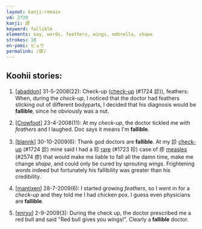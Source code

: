 ```yaml
---
layout: kanji-remain
v4: 2720
kanji: 謬
keyword: fallible
elements: say, words, feathers, wings, umbrella, shape
strokes: 18
on-yomi: ビュウ
permalink: /謬/
---
```


## Koohii stories: 

1) [<a href="http://kanji.koohii.com/profile/abaddon">abaddon</a>] 31-5-2008(22): Check-up (<a href="http://kanji.koohii.com/study/kanji/1724">check-up</a> (#1724 診)), feathers: When, during the <em>check-up</em>, I noticed that the doctor had feathers sticking out of different bodyparts, I decided that his diagnosis would be<strong> fallible</strong>, since he obviously was a nut.

2) [<a href="http://kanji.koohii.com/profile/Crowfoot">Crowfoot</a>] 23-4-2008(11): At my <em>check-up</em>, the doctor tickled me with <em>feathers</em> and I laughed. Doc says it means I&#039;m<strong> fallible</strong>.

3) [<a href="http://kanji.koohii.com/profile/blannk">blannk</a>] 30-10-2009(6): Thank god doctors are<strong> fallible</strong>. At my 診 <a href="http://kanji.koohii.com/study/kanji/1724">check-up</a> (#1724 診) mine said I had a 珍 <a href="../v4/1723.html">rare</a> (#1723 珍) case of 疹 <a href="../v4/2574.html">measles</a> (#2574 疹) that would make me liable to fall all the damn time, make me change <em>shape</em>, and could only be cured by sprouting <em>wings</em>. Frightening <em>words</em> indeed but fortunately his fallibility was greater than his credibility.

4) [<a href="http://kanji.koohii.com/profile/mantixen">mantixen</a>] 28-7-2009(6): I started growing <em>feathers</em>, so I went in for a <em>check-up</em> and they told me I had chicken pox. I guess even physicians are<strong> fallible</strong>.

5) [<a href="http://kanji.koohii.com/profile/enryu">enryu</a>] 2-9-2009(3): During the check up, the doctor prescribed me a red bull and said &quot;Red bull gives you wings!&quot;. Clearly a<strong> fallible</strong> doctor.

